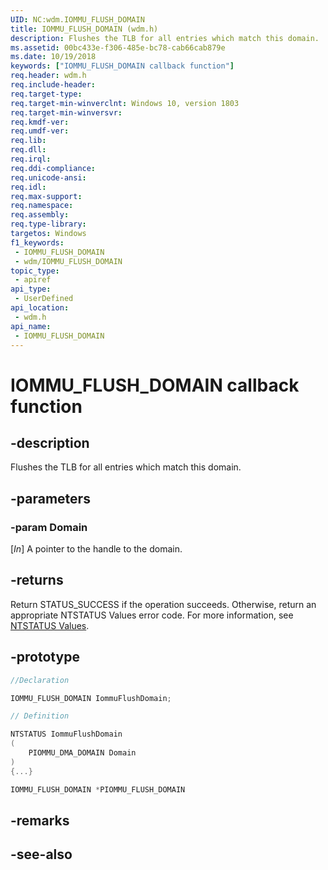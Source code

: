 ```yaml
---
UID: NC:wdm.IOMMU_FLUSH_DOMAIN
title: IOMMU_FLUSH_DOMAIN (wdm.h)
description: Flushes the TLB for all entries which match this domain.
ms.assetid: 00bc433e-f306-485e-bc78-cab66cab879e
ms.date: 10/19/2018
keywords: ["IOMMU_FLUSH_DOMAIN callback function"]
req.header: wdm.h
req.include-header: 
req.target-type: 
req.target-min-winverclnt: Windows 10, version 1803
req.target-min-winversvr: 
req.kmdf-ver: 
req.umdf-ver: 
req.lib: 
req.dll: 
req.irql: 
req.ddi-compliance: 
req.unicode-ansi: 
req.idl: 
req.max-support: 
req.namespace: 
req.assembly: 
req.type-library: 
targetos: Windows
f1_keywords:
 - IOMMU_FLUSH_DOMAIN
 - wdm/IOMMU_FLUSH_DOMAIN
topic_type:
 - apiref
api_type:
 - UserDefined
api_location:
 - wdm.h
api_name:
 - IOMMU_FLUSH_DOMAIN
---
```


# IOMMU_FLUSH_DOMAIN callback function


## -description

Flushes the TLB for all entries which match this domain.

## -parameters

### -param Domain 

[_In_] A pointer to the handle to the domain.

## -returns

Return STATUS_SUCCESS if the operation succeeds. Otherwise, return an appropriate NTSTATUS Values error code. For more information, see [NTSTATUS Values](/windows-hardware/drivers/kernel/ntstatus-values).

## -prototype

```cpp
//Declaration

IOMMU_FLUSH_DOMAIN IommuFlushDomain; 

// Definition

NTSTATUS IommuFlushDomain 
(
	PIOMMU_DMA_DOMAIN Domain
)
{...}

IOMMU_FLUSH_DOMAIN *PIOMMU_FLUSH_DOMAIN


```

## -remarks

## -see-also